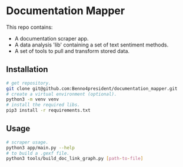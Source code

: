 # Documentation Mapper
This repo contains:
- A documentation scraper app.
- A data analysis 'lib' containing a set of text sentiment methods.
- A set of tools to pull and transform stored data.

## Installation
```bash
# get repository.
git clone git@github.com:Benno4president/documentation_mapper.git
# create a virtual environment (optional).
python3 -m venv venv
# install the required libs.
pip3 install -r requirements.txt
```

## Usage
```bash
# scraper usage.
python3 app/main.py --help 
# to build a .gexf file.
python3 tools/build_doc_link_graph.py [path-to-file]
```
